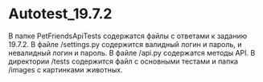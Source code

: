 # Autotest_19.7.2
В папке PetFriendsApiTests содержатся файлы с ответами к заданию 19.7.2.
В файле /settings.py содержится валидный логин и пароль,  и невалидный логин и пароль.
В файле /api.py содержатся методы API.
В директории /tests содержится файл с основными тестами и папка /images с картинками животных.
